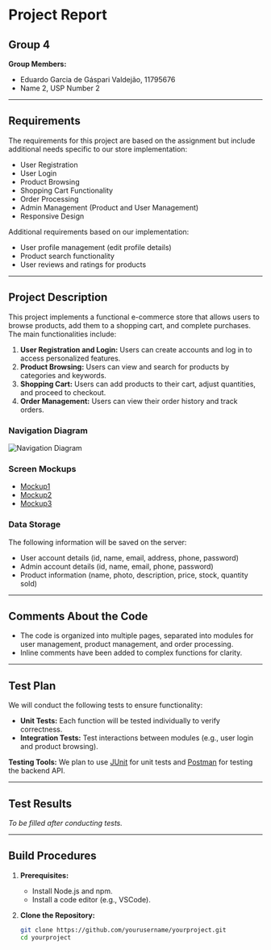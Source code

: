 # Project Report

## Group 4
**Group Members:**
- Eduardo Garcia de Gáspari Valdejão, 11795676
- Name 2, USP Number 2

---

## Requirements
The requirements for this project are based on the assignment but include additional needs specific to our store implementation:

- User Registration
- User Login
- Product Browsing
- Shopping Cart Functionality
- Order Processing
- Admin Management (Product and User Management)
- Responsive Design

Additional requirements based on our implementation:
- User profile management (edit profile details)
- Product search functionality
- User reviews and ratings for products

---

## Project Description
This project implements a functional e-commerce store that allows users to browse products, add them to a shopping cart, and complete purchases. The main functionalities include:

1. **User Registration and Login:** Users can create accounts and log in to access personalized features.
2. **Product Browsing:** Users can view and search for products by categories and keywords.
3. **Shopping Cart:** Users can add products to their cart, adjust quantities, and proceed to checkout.
4. **Order Management:** Users can view their order history and track orders.

### Navigation Diagram
![Navigation Diagram](link_to_your_navigation_diagram.png)

### Screen Mockups
- [Mockup1](link_to_mockup1)
- [Mockup2](link_to_mockup2)
- [Mockup3](link_to_mockup3)

### Data Storage
The following information will be saved on the server:
- User account details (id, name, email, address, phone, password)
- Admin account details (id, name, email, phone, password)
- Product information (name, photo, description, price, stock, quantity sold)

---

## Comments About the Code
- The code is organized into multiple pages, separated into modules for user management, product management, and order processing.
- Inline comments have been added to complex functions for clarity.

---

## Test Plan
We will conduct the following tests to ensure functionality:
- **Unit Tests:** Each function will be tested individually to verify correctness.
- **Integration Tests:** Test interactions between modules (e.g., user login and product browsing).

**Testing Tools:** We plan to use [JUnit](https://junit.org/) for unit tests and [Postman](https://www.postman.com/) for testing the backend API.

---

## Test Results
*To be filled after conducting tests.*  

---

## Build Procedures
1. **Prerequisites:**
   - Install Node.js and npm.
   - Install a code editor (e.g., VSCode).
   
2. **Clone the Repository:**
   ```bash
   git clone https://github.com/yourusername/yourproject.git
   cd yourproject
